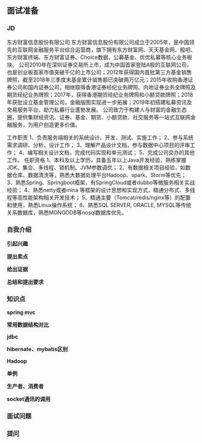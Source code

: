 ## 面试准备

### JD

东方财富信息股份有限公司
      东方财富信息股份有限公司成立于2005年，是中国领先的互联网金融服务平台综合运营商，旗下拥有东方财富网、天天基金网、股吧、东方财富终端、东方财富证券、Choice数据、公募基金、优优私募等核心业务板块。
      公司2010年在深圳证券交易所上市，成为中国首家登陆A股的互联网公司，也是创业板首家市值突破千亿的上市公司；2012年获得国内首批第三方基金销售牌照，截至2018年三季度末基金累计销售额已突破两万亿元；2015年收购香港证券公司和国内证券公司，相继取得香港证券经纪业务牌照、内地证券业务全牌照及期货经纪业务牌照；2017年，获得香港期货经纪业务牌照和小额贷款牌照；2018年获批设立基金管理公司，金融版图实现进一步拓展；2019年初搭建私募资讯及交易服务平台，助力私募行业蓬勃发展。
      公司致力于构建人与财富的金融生态圈，提供集财经资讯、证券、基金、期货、小额贷款、社交服务等一站式互联网金融服务，为用户创造更多价值。


工作职责
1、负责服务端相关的系统设计、开发、测试、实施工作； 
2、参与系统需求调研、分析、设计工作； 
3、理解产品设计文档，参与数据中心项目的评审工作； 
4、编写相关设计文档，完成代码实现和单元测试； 
5、完成公司交办的其他工作。
任职资格
1、本科及以上学历，具备五年以上Java开发经验，熟练掌握JDK、集合、多线程、锁机制、JVM参数调优； 
2、有数据相关项目经验，如数据仓库、数据清洗等，熟悉大数据处理平台Hadoop、spark、Storm等优先； 
3、熟悉Spring、Springboot框架，有SpringCloud或者dubbo等微服务相关实战经验； 
4、熟悉netty或者mina 等框架的设计思想和实现方式，精通分布式、多线程等高性能架构相关开发技术； 
5、精通主要（Tomcat/redis/nginx等）的配置和使用，熟悉Linux操作系统； 
6、熟悉SQL SERVER, ORACLE, MYSQL等传统关系数据库，熟悉MONGODB等nosql数据库优先。



### 自我介绍

**引起兴趣** 

**提出卖点**

**给出证据**

**总结和提出要求**



### 知识点

**spring mvc**

**常用数据结构对比**

**jdbc**

**hibernate、mybatis区别**

**Hadoop**

**单例**

**生产者、消费者**

**socket通讯的调用**

### 面试问题



### 提问

